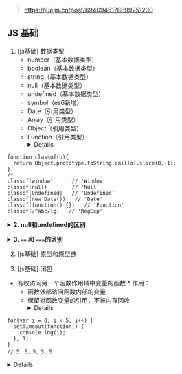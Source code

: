 > https://juejin.cn/post/6940945178899251230
## JS 基础
1. [js基础] 数据类型
    - number（基本数据类型）
    - boolean（基本数据类型）
    - string（基本数据类型）
    - null（基本数据类型）
    - undefined（基本数据类型）
    - symbol（es6新增）
    - Date（引用类型）
    - Array（引用类型）
    - Object（引用类型）
    - Function（引用类型）
<b><details><summary>1. 面试题：封装 classof() 方法获取数据类型</summary></b>
```
function classof(o){
  return Object.prototype.toString.call(o).slice(8,-1);       
}
/*
classof(window)      // 'Window'
classof(null)        // 'Null'
classof(Undefined)   // 'Undefined'
classof(new Date())   // 'Date'
classof(function() {})   // 'Function'
classof(/^abc/ig)   // 'RegExp'
```
</details>

<b><details><summary>2. null和undefined的区别</summary></b>
   - null 表示空对象，表示不应该有值的存在
   - undefined 表示不存在

  NULL：
    ①用作函数的参数，表示该函数的参数不是对象。
    ②用作对象原型链的终点

  undefined：
    ①函数没有返回值时，默认返回undefined。
    ②变量已声明，没有赋值时，为undefined。
    ③对象中没有赋值的属性，该属性的值为undefined。
    ④调用函数时，应该提供的参数没有提供，该参数等于undefined。
</details>

<b><details><summary>3. `==` 和 `===`的区别</summary></b>
`==` 在执行比较之前将变量值转换为相同的类型。这称为类型强制。
`===` 不进行任何类型转换（强制），并且仅当被比较的两个变量的值和类型都相同时才返回true。
</details>

2. [js基础] 原型和原型链
   
3. [js基础] 闭包
* 有权访问另一个函数作用域中变量的函数 *
作用：
  - 函数外部访问函数内部的变量
  - 保留对函数变量的引用，不被内存回收
<b><details><summary>1. 输出结果</summary></b>
```
for(var i = 0; i < 5; i++) {
  setTimeout(function() {
    console.log(i);
  }, 1);
}
// 5、5、5、5、5
```
</details>
<b><details><summary>2. 下面代码输出结果</summary></b>
```
var data = [];

for (var i = 0; i < 3; i++) {
  data[i] = (function (i) {
    return function(){
      console.log(i);
    }
  })(i);
}

data[0](); // 3
data[1](); // 3
data[2](); //3
```
</details>
4. [js基础] 作用域和作用域链
5. [js基础] 执行上下文
6. [js基础] 继承

  
1. [js基础] 变量提升和函数提升
> 变量提升，JavaScript 引擎把变量的声明部分和函数的声明部分提升到代码开头的“行为”。变量提升只能提升声明，不能提升赋值

> 函数提升：在JavaScript中，函数声明会被提升（hoisted）到其作用域的顶部，这意味着你可以在声明之前调用函数。这种行为适用于函数声明，但不适用于函数表达式。

> 函数提升高于变量提升: 进入执行上下文后，先处理函数提升在处理，变量提升
```
greet(); // 正常工作，因为函数声明被提升了
 
function greet() {
  console.log('Hello, World!');
}
```

4. [js基础] 防抖和节流
  /*
  * 防抖函数
  * 按钮提交场景：防止多次提交按钮，只执行最后提交的一次
  * 服务端验证场景：表单验证需要服务端配合，只执行一段连续的输入事件的最后一次，还有搜索联想词功能类似
  * 也可以直接只用lodash.debounce代替
  */ 

  const debounce = (fn, delay) => {
    let timer = null;
    return (...args) => {
      clearTimeout(timer);
      timer = setTimeout(() => {
        fn.apply(this, args);
      }, delay);
    };
  };

  /**
  * 节流函数
  * 拖拽场景：固定时间内只执行一次，防止超高频次触发位置变动
  * 缩放场景：监控浏览器resize
  * 动画场景：避免短时间内多次触发动画引起性能问题
  * 也可以直接只用lodash.throttle代替
  */ 
  const throttle = (fn, delay = 500) => {
    let flag = true;
    return (...args) => {
      if (!flag) return;
      flag = false;
      setTimeout(() => {
        fn.apply(this, args);
        flag = true;
      }, delay);
    };
  };

    
5. [js基础] 深拷贝、浅拷贝
```
// 浅拷贝
1. object.assign
2. {...obj}

// 深拷贝
1. JSON.parse(JSON.stringify(obj))
2.
function deepClone(obj) {
  const newObj = {}
  for(let key in obj) {
    if(typeof obj[key] === 'object') {
      newObj[key] = deepClone(obj[key]);
    }else{
      newObj[key] = obj[key];
    }
  }
  return newObj;
}

```

6. JSON.parse JSON.stringify
```
1、 利用 eval('')


```


)
